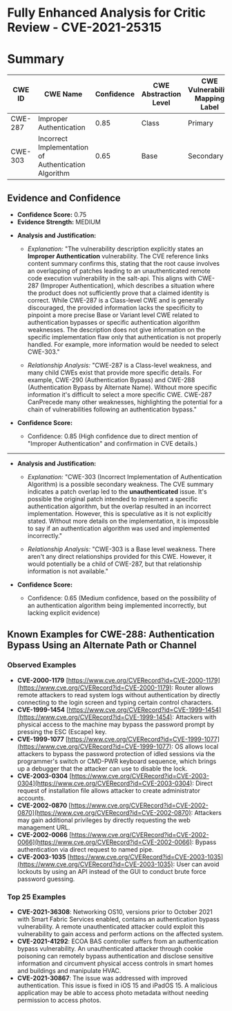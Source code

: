 # Fully Enhanced Analysis for Critic Review - CVE-2021-25315

# Summary
| CWE ID | CWE Name | Confidence | CWE Abstraction Level | CWE Vulnerability Mapping Label | CWE-Vulnerability Mapping Notes |
|---|---|---|---|---|---|
| CWE-287 | Improper Authentication | 0.85 | Class | Primary | Allowed-with-Review |
| CWE-303 | Incorrect Implementation of Authentication Algorithm | 0.65 | Base | Secondary | Allowed |

## Evidence and Confidence

*   **Confidence Score:** 0.75
*   **Evidence Strength:** MEDIUM

- **Analysis and Justification:**  
  - *Explanation:* "The vulnerability description explicitly states an **Improper Authentication** vulnerability. The CVE reference links content summary confirms this, stating that the root cause involves an overlapping of patches leading to an unauthenticated remote code execution vulnerability in the salt-api. This aligns with CWE-287 (Improper Authentication), which describes a situation where the product does not sufficiently prove that a claimed identity is correct. While CWE-287 is a Class-level CWE and is generally discouraged, the provided information lacks the specificity to pinpoint a more precise Base or Variant level CWE related to authentication bypasses or specific authentication algorithm weaknesses. The description does not give information on the specific implementation flaw only that authentication is not properly handled. For example, more information would be needed to select CWE-303."
  
  - *Relationship Analysis:* "CWE-287 is a Class-level weakness, and many child CWEs exist that provide more specific details. For example, CWE-290 (Authentication Bypass) and CWE-288 (Authentication Bypass by Alternate Name). Without more specific information it's difficult to select a more specific CWE. CWE-287 CanPrecede many other weaknesses, highlighting the potential for a chain of vulnerabilities following an authentication bypass."

- **Confidence Score:**
  - Confidence: 0.85 (High confidence due to direct mention of "Improper Authentication" and confirmation in CVE details.)

---

- **Analysis and Justification:**  
  - *Explanation:* "CWE-303 (Incorrect Implementation of Authentication Algorithm) is a possible secondary weakness. The CVE summary indicates a patch overlap led to the **unauthenticated** issue. It's possible the original patch intended to implement a specific authentication algorithm, but the overlap resulted in an incorrect implementation. However, this is speculative as it is not explicitly stated. Without more details on the implementation, it is impossible to say if an authentication algorithm was used and implemented incorrectly."
  
  - *Relationship Analysis:* "CWE-303 is a Base level weakness. There aren't any direct relationships provided for this CWE. However, it would potentially be a child of CWE-287, but that relationship information is not available."

- **Confidence Score:**
  - Confidence: 0.65 (Medium confidence, based on the possibility of an authentication algorithm being implemented incorrectly, but lacking explicit evidence)



## Known Examples for CWE-288: Authentication Bypass Using an Alternate Path or Channel
### Observed Examples
- **CVE-2000-1179** [https://www.cve.org/CVERecord?id=CVE-2000-1179](https://www.cve.org/CVERecord?id=CVE-2000-1179): Router allows remote attackers to read system logs without authentication by directly connecting to the login screen and typing certain control characters.
- **CVE-1999-1454** [https://www.cve.org/CVERecord?id=CVE-1999-1454](https://www.cve.org/CVERecord?id=CVE-1999-1454): Attackers with physical access to the machine may bypass the password prompt by pressing the ESC (Escape) key.
- **CVE-1999-1077** [https://www.cve.org/CVERecord?id=CVE-1999-1077](https://www.cve.org/CVERecord?id=CVE-1999-1077): OS allows local attackers to bypass the password protection of idled sessions via the programmer's switch or CMD-PWR keyboard sequence, which brings up a debugger that the attacker can use to disable the lock.
- **CVE-2003-0304** [https://www.cve.org/CVERecord?id=CVE-2003-0304](https://www.cve.org/CVERecord?id=CVE-2003-0304): Direct request of installation file allows attacker to create administrator accounts.
- **CVE-2002-0870** [https://www.cve.org/CVERecord?id=CVE-2002-0870](https://www.cve.org/CVERecord?id=CVE-2002-0870): Attackers may gain additional privileges by directly requesting the web management URL.
- **CVE-2002-0066** [https://www.cve.org/CVERecord?id=CVE-2002-0066](https://www.cve.org/CVERecord?id=CVE-2002-0066): Bypass authentication via direct request to named pipe.
- **CVE-2003-1035** [https://www.cve.org/CVERecord?id=CVE-2003-1035](https://www.cve.org/CVERecord?id=CVE-2003-1035): User can avoid lockouts by using an API instead of the GUI to conduct brute force password guessing.
### Top 25 Examples
- **CVE-2021-36308**: Networking OS10, versions prior to October 2021 with Smart Fabric Services enabled, contains an authentication bypass vulnerability. A remote unauthenticated attacker could exploit this vulnerability to gain access and perform actions on the affected system.
- **CVE-2021-41292**: ECOA BAS controller suffers from an authentication bypass vulnerability. An unauthenticated attacker through cookie poisoning can remotely bypass authentication and disclose sensitive information and circumvent physical access controls in smart homes and buildings and manipulate HVAC.
- **CVE-2021-30867**: The issue was addressed with improved authentication. This issue is fixed in iOS 15 and iPadOS 15. A malicious application may be able to access photo metadata without needing permission to access photos.
